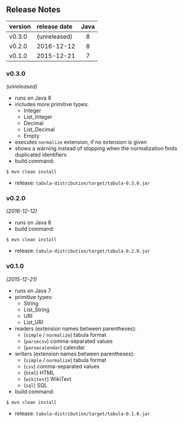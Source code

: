 
## Release Notes

| version | release date | Java |
|:--------|:-------------|:----:|
| v0.3.0  | (unreleased) | 8    |
| v0.2.0  | 2016-12-12   | 8    |
| v0.1.0  | 2015-12-21   | 7    |



### v0.3.0
*(unreleased)*
* runs on Java 8
* includes more primitive types:
  * Integer
  * List_Integer
  * Decimal
  * List_Decimal
  * Empty
* executes `normalize` extension, if no extension is given
* shows a warning instead of stopping when the normalization finds duplicated identifiers
* build command:

```
$ mvn clean install
```

* release: `tabula-distribution/target/tabula-0.3.0.jar`


### v0.2.0
*(2016-12-12)*
* runs on Java 8
* build command:

```
$ mvn clean install
```

* release: `tabula-distribution/target/tabula-0.2.0.jar`


### v0.1.0
*(2015-12-21)*
* runs on Java 7
* primitive types:
  * String
  * List_String
  * URI
  * List_URI
* readers (extension names between parentheses):
  * (`simple` / `normalize`) tabula format
  * (`parsecsv`) comma-separated values
  * (`parsecalendar`) calendar
* writers (extension names between parentheses):
  * (`simple` / `normalize`) tabula format
  * (`csv`) comma-separated values
  * (`html`) HTML
  * (`wikitext`) WikiText
  * (`sql`) SQL
* build command:

```
$ mvn clean install
```

* release: `tabula-distribution/target/tabula-0.1.0.jar`


